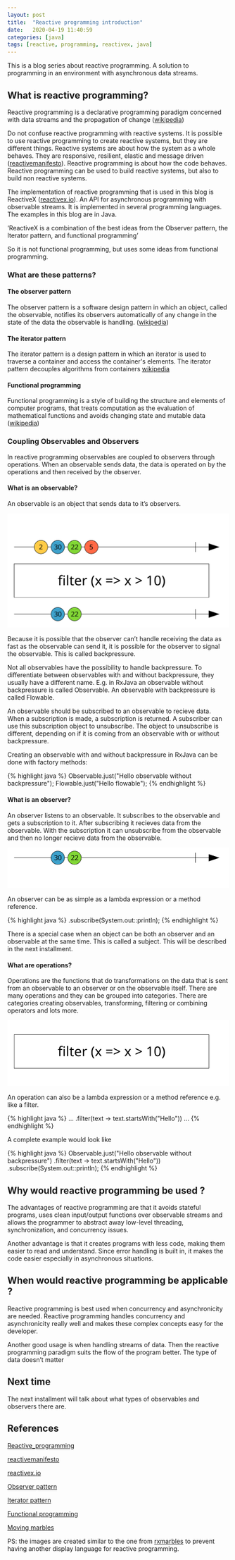 ```yaml
---
layout: post
title:  "Reactive programming introduction"
date:   2020-04-19 11:40:59
categories: [java]
tags: [reactive, programming, reactivex, java]
---
```



This is a blog series about reactive programming. A solution to programming in an environment with asynchronous data streams.


## What is reactive programming?

Reactive programming is a declarative programming paradigm concerned with data streams and the propagation of change (<a href="https://en.wikipedia.org/wiki/Reactive_programming">wikipedia</a>)

Do not confuse reactive programming with reactive systems. It is possible to use reactive programming to create reactive systems, but they are different things. Reactive systems are about how the system as a whole behaves. They are responsive, resilient, elastic and message driven (<a href="https://www.reactivemanifesto.org/">reactivemanifesto</a>). Reactive programming is about how the code behaves. Reactive programming can be used to build reactive systems, but also to build non reactive systems.

The implementation of reactive programming that is used in this blog is ReactiveX (<a href="http://reactivex.io">reactivex.io</a>). An API for asynchronous programming
with observable streams. It is implemented in several programming languages. The examples in this blog are in Java. 

‘ReactiveX is a combination of the best ideas from the Observer pattern, the Iterator pattern, and functional programming’

 
So it is not functional programming, but uses some ideas from functional programming. 

 

### What are these patterns?


#### The observer pattern


The observer pattern is a software design pattern in which an object, called the observable, notifies its observers automatically of any change in the state of the data the observable is handling. (<a href="https://en.wikipedia.org/wiki/Observer_pattern">wikipedia</a>) 

 

#### The iterator pattern


The iterator pattern is a design pattern in which an iterator is used to traverse a container and access the container's elements. The iterator pattern decouples algorithms from containers <a href="https://en.wikipedia.org/wiki/Iterator_pattern">wikipedia</a>

 

#### Functional programming


Functional programming is a style of building the structure and elements of computer programs, that treats computation as the evaluation of mathematical functions and avoids changing state and mutable data (<a href="https://en.wikipedia.org/wiki/Functional_programming">wikipedia</a>) 

 

### Coupling Observables and Observers

In reactive programming observables are coupled to observers through operations. When an observable sends data, the data is operated on by the operations and then received by the observer. 

#### What is an observable?

An observable is an object that sends data to it’s observers.  


![observable svg](/images/observable.svg)


Because it is possible that the observer can’t handle receiving the data as fast as the observable can send it, it is possible for the observer to signal the observable. This is called backpressure. 

Not all observables have the possibility to handle backpressure. To differentiate between observables with and without backpressure, they usually have a different name. E.g. in RxJava an observable without backpressure is called Observable. An observable with backpressure is called Flowable.  

An observable should be subscribed to an observable to recieve data. When a subscription is made, a subscription is returned. A subscriber can use this subscription object to unsubscribe. The object to unsubscribe is different, depending on if it is coming from an observable with or without backpressure.

Creating an observable with and without backpressure in RxJava can be done with factory methods:

{% highlight java %}
    Observable.just("Hello observable without backpressure");
    Flowable.just("Hello flowable");
{% endhighlight %}

#### What is an observer?

An observer listens to an observable. It subscribes to the observable and gets a subscription to it. After subscribing it recieves data from the observable. With the subscription it can unsubscribe from the observable and then no longer recieve data from the observable.  

![observer svg](/images/observer.svg)



An observer can be as simple as a lambda expression or a method reference.

{% highlight java %}
    .subscribe(System.out::println);
{% endhighlight %}
 

There is a special case when an object can be both an observer and an observable at the same time. This is called a subject. This will be described in the next installment.

#### What are operations?

Operations are the functions that do transformations on the data that is sent from an observable to an observer or on the observable itself. There are many operations and they can be grouped into categories. There are categories creating observables, transforming, filtering or combining operators and lots more. 

![operation svg](/images/operation.svg)



An operation can also be a lambda expression or a method reference e.g. like a filter.

{% highlight java %}
    ...
    .filter(text -> text.startsWith("Hello"))
    ...
{% endhighlight %}

A complete example would look like

{% highlight java %}
    Observable.just("Hello observable without backpressure")
    .filter(text -> text.startsWith("Hello"))
    .subscribe(System.out::println);
{% endhighlight %}


## Why would reactive programming be used ?

The advantages of reactive programming are that it avoids stateful programs, uses clean input/output functions over observable streams and allows the programmer to abstract away low-level threading, synchronization, and concurrency issues. 

Another advantage is that it creates programs with less code, making them easier to read and understand. Since error handling is built in, it makes the code easier especially in asynchronous situations. 

 

 

## When would reactive programming be applicable ?

Reactive programming is best used when concurrency and asynchronicity are needed. Reactive programming handles concurrency and asynchronicity really well and makes these complex concepts easy for the developer.  

 

Another good usage is when handling streams of data. Then the reactive programming paradigm suits the flow of the program better. The type of data doesn’t matter 

 

## Next time

The next installment will talk about what types of observables and observers there are. 



## References

[Reactive_programming](https://en.wikipedia.org/wiki/Reactive_programming)

[reactivemanifesto](https://www.reactivemanifesto.org/)

[reactivex.io](http://reactivex.io)

[Observer pattern](https://en.wikipedia.org/wiki/Observer_pattern)

[Iterator pattern](https://en.wikipedia.org/wiki/Iterator_pattern)

[Functional programming](https://en.wikipedia.org/wiki/Functional_programming) 

[Moving marbles](https://tikal86.github.io/reactive-programming/)

PS: the images are created similar to the one from <a href="https://rxmarbles.com/">rxmarbles</a> to prevent having another display language for reactive programming.

